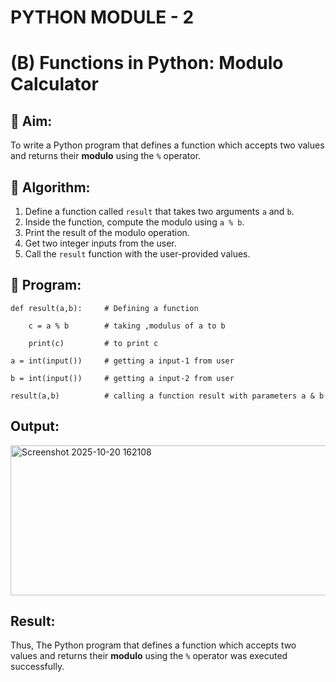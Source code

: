# PYTHON MODULE - 2
# (B) Functions in Python: Modulo Calculator

## 🎯 Aim:
To write a Python program that defines a function which accepts two values and returns their **modulo** using the `%` operator.

## 🧠 Algorithm:
1. Define a function called `result` that takes two arguments `a` and `b`.
2. Inside the function, compute the modulo using `a % b`.
3. Print the result of the modulo operation.
4. Get two integer inputs from the user.
5. Call the `result` function with the user-provided values.

## 🧾 Program:

    def result(a,b):     # Defining a function

        c = a % b        # taking ,modulus of a to b
    
        print(c)         # to print c

    a = int(input())     # getting a input-1 from user

    b = int(input())     # getting a input-2 from user

    result(a,b)          # calling a function result with parameters a & b

## Output:

<img width="761" height="240" alt="Screenshot 2025-10-20 162108" src="https://github.com/user-attachments/assets/3025db4d-c663-4cce-a2b9-44d8392c1f64" />

## Result:
Thus, The Python program that defines a function which accepts two values and returns their **modulo** using the `%` operator was executed successfully.
